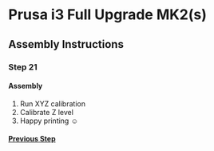 # Prusa i3 Full Upgrade MK2(s)

## Assembly Instructions

### Step 21

#### Assembly

1. Run XYZ calibration
1. Calibrate Z level
1. Happy printing :relaxed:

#### [Previous Step](step20.md)
